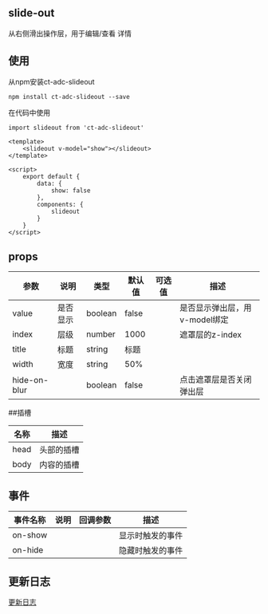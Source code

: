 ## slide-out

从右侧滑出操作层，用于编辑/查看 详情

## 使用

从npm安装ct-adc-slideout

```
npm install ct-adc-slideout --save

```
在代码中使用

```
import slideout from 'ct-adc-slideout'

<template>
	<slideout v-model="show"></slideout>
</template>

<script>
	export default {
		data: {
			show: false
		},
		components: {
			slideout
		}
	}
</script>

```

## props

参数 | 说明 | 类型 | 默认值 | 可选值 | 描述 |
--- | --- | --- | --- | ---- | ---
value | 是否显示 | boolean | false | | 是否显示弹出层，用v-model绑定|
index | 层级 | number | 1000 | | 遮罩层的z-index|
title | 标题 | string | 标题 | | |
width | 宽度 | string | 50% | | |
hide-on-blur |  | boolean | false | |点击遮罩层是否关闭弹出层|

##插槽

名称 | 描述 | 
--- | --- 
head | 头部的插槽 |
body | 内容的插槽 | 


## 事件

事件名称 | 说明 | 回调参数 | 描述
--- | --- | --- | --- 
on-show |  |  | 显示时触发的事件
on-hide |  |  | 隐藏时触发的事件

## 更新日志

[更新日志](https://github.com/ct-adc/adc-slideout/blob/master/CHANGELOG.md)


